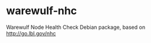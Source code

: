warewulf-nhc
============

Warewulf Node Health Check Debian package, based on http://go.lbl.gov/nhc

